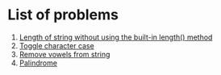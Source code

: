 # List of problems

1. [Length of string without using the built-in length() method](https://github.com/TheParthMaru/Problem-Solving-Mastery/blob/main/06.%20Strings/Test%20cases%20and%20solution/string-01.md)
2. [Toggle character case](https://github.com/TheParthMaru/Problem-Solving-Mastery/blob/main/06.%20Strings/Test%20cases%20and%20solution/string-02.md)
3. [Remove vowels from string](https://github.com/TheParthMaru/Problem-Solving-Mastery/blob/main/06.%20Strings/Test%20cases%20and%20solution/string-03.md)
4. [Palindrome](https://github.com/TheParthMaru/Problem-Solving-Mastery/blob/main/06.%20Strings/Test%20cases%20and%20solution/string-04.md)
